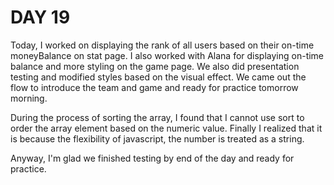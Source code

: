 # DAY 19


Today, I worked on displaying the rank of all users based on their on-time moneyBalance on stat page.  I also worked with Alana for displaying on-time balance and more styling on the game page.  We also did presentation testing and modified styles based on the visual effect.  We came out the flow to introduce the team and game and ready for practice tomorrow morning.

During the process of sorting the array, I found that I cannot use sort to order the array element based on the numeric value. Finally I realized that it is because the flexibility of javascript, the number is treated as a string.

Anyway, I'm glad we finished testing by end of the day and ready for practice.
